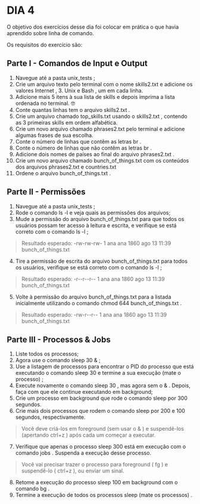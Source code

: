 # DIA 4

O objetivo dos exercícios desse dia foi colocar em prática o que havia aprendido sobre linha de comando. 

Os requisitos do exercício são:

## Parte I - Comandos de Input e Output

1. Navegue até a pasta unix_tests ;
2. Crie um arquivo texto pelo terminal com o nome skills2.txt e adicione os valores Internet , 3. Unix e Bash , um em cada linha.
4. Adicione mais 5 itens à sua lista de skills e depois imprima a lista ordenada no terminal. 🤓
5. Conte quantas linhas tem o arquivo skills2.txt .
6. Crie um arquivo chamado top_skills.txt usando o skills2.txt , contendo as 3 primeiras skills em ordem alfabética.
7. Crie um novo arquivo chamado phrases2.txt pelo terminal e adicione algumas frases de sua escolha.
8. Conte o número de linhas que contêm as letras br .
9. Conte o número de linhas que não contêm as letras br .
10. Adicione dois nomes de países ao final do arquivo phrases2.txt .
11. Crie um novo arquivo chamado bunch_of_things.txt com os conteúdos dos arquivos phrases2.txt e countries.txt
12. Ordene o arquivo bunch_of_things.txt .

## Parte II - Permissões

1. Navegue até a pasta unix_tests ;
2. Rode o comando ls -l e veja quais as permissões dos arquivos;
3. Mude a permissão do arquivo bunch_of_things.txt para que todos os usuários possam ter acesso à leitura e escrita, e verifique se está correto com o comando ls -l ;
> Resultado esperado: -rw-rw-rw- 1 ana ana 1860 ago 13 11:39 bunch_of_things.txt
4. Tire a permissão de escrita do arquivo bunch_of_things.txt para todos os usuários, verifique se está correto com o comando ls -l ;
> Resultado esperado: -r--r--r-- 1 ana ana 1860 ago 13 11:39 bunch_of_things.txt
5. Volte à permissão do arquivo bunch_of_things.txt para a listada inicialmente utilizando o comando chmod 644 bunch_of_things.txt .
> Resultado esperado: -rw-r--r-- 1 ana ana 1860 ago 13 11:39 bunch_of_things.txt

## Parte III - Processos & Jobs

1. Liste todos os processos;
2. Agora use o comando sleep 30 & ;
3. Use a listagem de processos para encontrar o PID do processo que está executando o comando sleep 30 e termine a sua execução (mate o processo) ;
4. Execute novamente o comando sleep 30 , mas agora sem o & . Depois, faça com que ele continue executando em background;
5. Crie um processo em background que rode o comando sleep por 300 segundos.
6. Crie mais dois processos que rodem o comando sleep por 200 e 100 segundos, respectivamente.
> Você deve criá-los em foreground (sem usar o & ) e suspendê-los (apertando ctrl+z ) após cada um começar a executar.
7. Verifique que apenas o processo sleep 300 está em execução com o comando jobs . Suspenda a execução desse processo.
> Você vai precisar trazer o processo para foreground ( fg ) e suspendê-lo ( ctrl+z ), ou enviar um sinal.
8. Retome a execução do processo sleep 100 em background com o comando bg .
9. Termine a execução de todos os processos sleep (mate os processos) .
